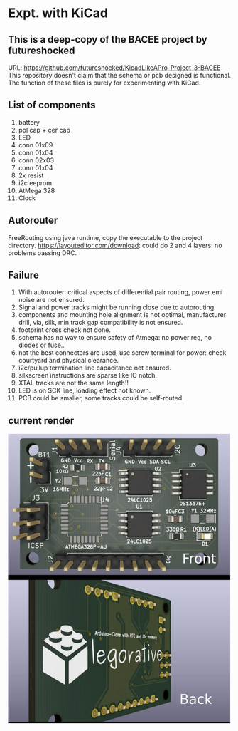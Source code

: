 
# Expt. with KiCad

## This is a deep-copy of the BACEE project by futureshocked
URL: https://github.com/futureshocked/KicadLikeAPro-Project-3-BACEE
This repository doesn't claim that the schema or pcb designed is functional. The function of these files is purely for experimenting with KiCad.

## List of components
1. battery
2. pol cap + cer cap
3. LED
4. conn 01x09
5. conn 01x04
6. conn 02x03
7. conn 01x04
8. 2x resist
9. i2c eeprom
10. AtMega 328
11. Clock

## Autorouter
FreeRouting using java runtime, copy the executable to the project directory.
https://layouteditor.com/download: could do 2 and 4 layers: no problems passing DRC. 

## Failure
1. With autorouter: critical aspects of differential pair routing, power emi noise are not ensured.
2. Signal and power tracks might be running close due to autorouting.
3. components and mounting hole alignment is not optimal, manufacturer drill, via, silk, min track gap compatibility is not ensured.
4. footprint cross check not done.
5. schema has no way to ensure safety of Atmega: no power reg, no diodes or fuse..
6. not the best connectors are used, use screw terminal for power: check courtyard and physical clearance.
7. i2c/pullup termination line capacitance not ensured.
8. silkscreen instructions are sparse like IC notch.
9. XTAL tracks are not the same length!!
10. LED is on SCK line, loading effect not known.
11. PCB could be smaller, some tracks could be self-routed.

## current render
<img src="https://github.com/nilay994/arduino-clone-kicad/raw/master/arduino-clone-2-layer.jpeg" width="500">
